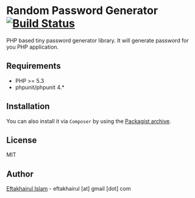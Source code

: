 # Random Password Generator  [![Build Status](https://travis-ci.org/eftakhairul/random-password-generator.svg?branch=master)](https://travis-ci.org/eftakhairul/random-password-generator)


PHP based tiny password generator library. It will generate password for you PHP application.


Requirements
------------
* PHP >= 5.3
* phpunit/phpunit 4.*


Installation
------------
You can also install it via `Composer` by using the
[Packagist archive](https://packagist.org/packages/eftakhairul/random-password-generator).


License
-------
MIT


Author
-----------
[Eftakhairul Islam] - eftakhairul [at] gmail [dot] com

[Eftakhairul Islam]:http://eftakhairul.com/
